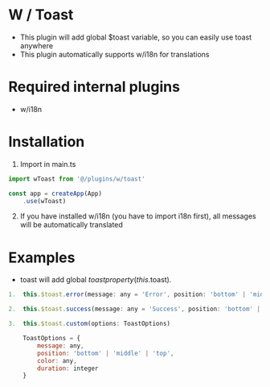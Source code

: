 # W / Toast
- This plugin will add global $toast variable, so you can easily use toast anywhere
- This plugin automatically supports w/i18n for translations

# Required internal plugins
- w/i18n

# Installation
1. Import in main.ts
```javascript
import wToast from '@/plugins/w/toast'

const app = createApp(App)
	.use(wToast)
```
2. If you have installed w/i18n (you have to import i18n first), all messages will be automatically translated

# Examples
- toast will add global $toast property (this.$toast).

```javascript 
1.  this.$toast.error(message: any = 'Error', position: 'bottom' | 'middle' | 'top' = 'top') 

2.  this.$toast.success(message: any = 'Success', position: 'bottom' | 'middle' | 'top' = 'top')

3.  this.$toast.custom(options: ToastOptions)

    ToastOptions = {
        message: any,
        position: 'bottom' | 'middle' | 'top',
        color: any,
        duration: integer
    }
```